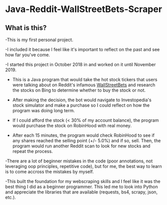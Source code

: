 # Java-Reddit-WallStreetBets-Scraper

## What is this?

-This is my first personal project. 

-I included it because I feel like it's important to reflect on the past and see how far you've come. 



-I started this project in October 2018 in and worked on it until November 2019. 

- This is a Java program that would take the hot stock tickers that users were talking about on Reddit's infamous [WallStreetBets](https://www.reddit.com/r/wallstreetbets/) and research the stocks on Bing to determine whether to buy the stock or not. 

- After making the decision, the bot would navigate to Investopedia's stock simulator and make a purchase so I could reflect on how the program was doing long term.

- If I could afford the stock (< 30% of my account balance), the program would purchase the stock on RobinHood with real money.

- After each 15 minutes, the program would check RobinHood to see if any shares reached the selling point (+/- 5.0%) and if so, sell. Then, the program would run another Reddit scan to look for new stocks and repeat the process. 

-There are a lot of beginner mistakes in the code (poor annotations, not leveraging oop principles, repetitive code), but for me, the best way to learn is to come accross the mistakes by myself. 

-This built the foundation for my webscraping skills and I feel like it was the best thing I did as a beginner programmer. This led me to look into Python and appreciate the libraries that are available (requests, bs4, scrapy, json, etc.). 
